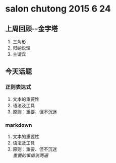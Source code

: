 # salon chutong 2015 6 24

## 上周回顾--金字塔
1. 三角形
2. 归纳说理
3. 主谓宾

## 今天话题

### 正则表达式
1. 文本的重要性
2. 语法及工具
3. 原则：重要、但不沉迷

### markdown
1. 文本的重要性 
2. 语法及工具
3. 原则：重要、但不沉迷   
*重要的事情说两遍*
